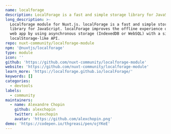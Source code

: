```yaml
---
name: localforage
description: LocalForage is a fast and simple storage library for JavaScript
long_description: >-
  Localforage module for Nuxt.js. localForage is a fast and simple storage
  library for JavaScript. localForage improves the offline experience of your
  web app by using asynchronous storage (IndexedDB or WebSQL) with a simple,
  localStorage-like API.
repo: nuxt-community/localforage-module
npm: '@nuxtjs/localforage'
type: module
icon: ''
github: 'https://github.com/nuxt-community/localforage-module'
website: 'https://github.com/nuxt-community/localforage-module'
learn_more: 'https://localforage.github.io/localForage/'
keywords: []
categories:
  - devtools
labels:
  - community
maintainers:
  - name: Alexandre Chopin
    github: alexchopin
    twitter: alexchopin
    avatar: 'https://github.com/alexchopin.png'
demo: 'https://codepen.io/thgreasi/pen/ojYKeE'
---
```

